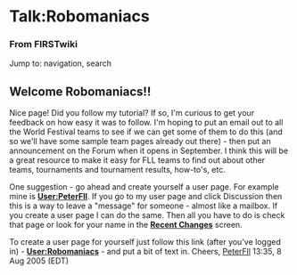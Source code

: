 # Talk:Robomaniacs

### From FIRSTwiki

Jump to: navigation, search


## Welcome Robomaniacs!!

Nice page! Did you follow my tutorial? If so, I'm curious to get your feedback
on how easy it was to follow. I'm hoping to put an email out to all the World
Festival teams to see if we can get some of them to do this (and so we'll have
some sample team pages already out there) - then put an announcement on the
Forum when it opens in September. I think this will be a great resource to
make it easy for FLL teams to find out about other teams, tournaments and
tournament results, how-to's, etc.

One suggestion - go ahead and create yourself a user page. For example mine is
**[User:PeterFll](User:PeterFll "User:PeterFll" )**. If you go to
my user page and click Discussion then this is a way to leave a "message" for
someone - almost like a mailbox. If you create a user page I can do the same.
Then all you have to do is check that page or look for your name in the
**[Recent Changes](Special:Recentchanges "Special:Recentchanges"
)** screen.

To create a user page for yourself just follow this link (after you've logged
in) - **[User:Robomaniacs](/index.php?title=User:Robomaniacs&action=edit
"User:Robomaniacs" )** \- and put a bit of text in. Cheers,
[PeterFll](User:PeterFll "User:PeterFll" ) 13:35, 8 Aug 2005 (EDT)

